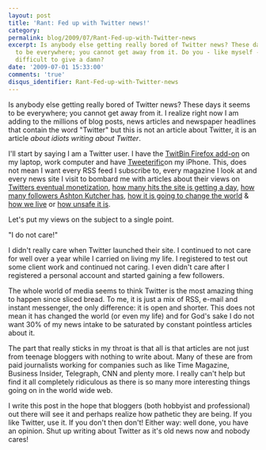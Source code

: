 ```yaml
---
layout: post
title: 'Rant: Fed up with Twitter news!'
category: 
permalink: blog/2009/07/Rant-Fed-up-with-Twitter-news
excerpt: Is anybody else getting really bored of Twitter news? These days it seems
  to be everywhere; you cannot get away from it. Do you - like myself - find it really
  difficult to give a damn?
date: '2009-07-01 15:33:00'
comments: 'true'
disqus_identifier: Rant-Fed-up-with-Twitter-news
---
```


Is anybody else getting really bored of Twitter news? These days it seems to be everywhere; you cannot get away from it. I realize right now I am adding to the millions of blog posts, news articles and newspaper headlines that contain the word "Twitter" but this is not an article about Twitter, it is an article _about idiots writing about Twitter_.

I'll start by saying I am a Twitter user. I have the [TwitBin Firefox add-on](https://addons.mozilla.org/en-US/firefox/addon/7631) on my laptop, work computer and have [Tweeterific](http://iconfactory.com/software/twitterrific)on my iPhone. This, does not mean I want every RSS feed I subscribe to, every magazine I look at and every news site I visit to bombard me with articles about their views on [Twitters eventual monetization](http://news.cnet.com/8301-1023_3-10161103-93.html), [how many hits the site is getting a day](http://www.geek.com/articles/news/twitter-visitors-jump-131-since-february-20090417/), [how many followers Ashton Kutcher has](http://www.businessinsider.com/ashton-kutcher-passes-2-million-twitter-followers-2009-6), [how it is going to change the world](http://www.time.com/time/business/article/0,8599,1902604,00.html) & [how we live](http://www.readwriteweb.com/enterprise/2009/03/the-twitter-platform-3-years-old-and-ready-to-change-the-world.php) or [how unsafe it is](http://www.pcworld.com/businesscenter/article/159981/three_ways_twitter_security_fails.html).

Let's put my views on the subject to a single point.

"I do not care!"

I didn't really care when Twitter launched their site. I continued to not care for well over a year while I carried on living my life. I registered to test out some client work and continued not caring. I even didn't care after I registered a personal account and started gaining a few followers.

The whole world of media seems to think Twitter is the most amazing thing to happen since sliced bread. To me, it is just a mix of RSS, e-mail and instant messenger, the only difference: it is open and shorter. This does not mean it has changed the world (or even my life) and for God's sake I do not want 30% of my news intake to be saturated by constant pointless articles about it.

The part that really sticks in my throat is that all is that articles are not just from teenage bloggers with nothing to write about. Many of these are from paid journalists working for companies such as like Time Magazine, Business Insider, Telegraph, CNN and plenty more. I really can't help but find it all completely ridiculous as there is so many more interesting things going on in the world wide web.

I write this post in the hope that bloggers (both hobbyist and professional) out there will see it and perhaps realize how pathetic they are being. If you like Twitter, use it. If you don't then don't! Either way: well done, you have an opinion. Shut up writing about Twitter as it's old news now and nobody cares!

